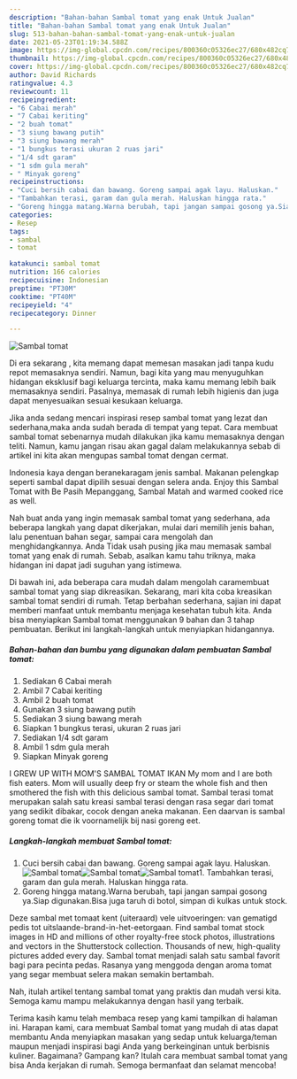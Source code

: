 ```yaml
---
description: "Bahan-bahan Sambal tomat yang enak Untuk Jualan"
title: "Bahan-bahan Sambal tomat yang enak Untuk Jualan"
slug: 513-bahan-bahan-sambal-tomat-yang-enak-untuk-jualan
date: 2021-05-23T01:19:34.588Z
image: https://img-global.cpcdn.com/recipes/800360c05326ec27/680x482cq70/sambal-tomat-foto-resep-utama.jpg
thumbnail: https://img-global.cpcdn.com/recipes/800360c05326ec27/680x482cq70/sambal-tomat-foto-resep-utama.jpg
cover: https://img-global.cpcdn.com/recipes/800360c05326ec27/680x482cq70/sambal-tomat-foto-resep-utama.jpg
author: David Richards
ratingvalue: 4.3
reviewcount: 11
recipeingredient:
- "6 Cabai merah"
- "7 Cabai keriting"
- "2 buah tomat"
- "3 siung bawang putih"
- "3 siung bawang merah"
- "1 bungkus terasi ukuran 2 ruas jari"
- "1/4 sdt garam"
- "1 sdm gula merah"
- " Minyak goreng"
recipeinstructions:
- "Cuci bersih cabai dan bawang. Goreng sampai agak layu. Haluskan."
- "Tambahkan terasi, garam dan gula merah. Haluskan hingga rata."
- "Goreng hingga matang.Warna berubah, tapi jangan sampai gosong ya.Siap digunakan.Bisa juga taruh di botol, simpan di kulkas untuk stock."
categories:
- Resep
tags:
- sambal
- tomat

katakunci: sambal tomat 
nutrition: 166 calories
recipecuisine: Indonesian
preptime: "PT30M"
cooktime: "PT40M"
recipeyield: "4"
recipecategory: Dinner

---
```



![Sambal tomat](https://img-global.cpcdn.com/recipes/800360c05326ec27/680x482cq70/sambal-tomat-foto-resep-utama.jpg)

Di era  sekarang , kita memang dapat memesan masakan jadi tanpa kudu repot memasaknya sendiri. Namun, bagi kita yang mau menyuguhkan hidangan eksklusif bagi keluarga tercinta, maka kamu memang lebih baik memasaknya sendiri. Pasalnya, memasak di rumah lebih higienis dan juga dapat menyesuaikan sesuai kesukaan keluarga.

Jika anda sedang mencari inspirasi resep sambal tomat yang lezat dan sederhana,maka anda sudah berada di tempat yang tepat. Cara membuat sambal tomat  sebenarnya mudah dilakukan jika kamu memasaknya dengan teliti. Namun, kamu jangan risau akan gagal dalam melakukannya 
sebab di artikel ini kita akan mengupas sambal tomat dengan cermat.  

Indonesia kaya dengan beranekaragam jenis sambal. Makanan pelengkap seperti sambal dapat dipilih sesuai dengan selera anda. Enjoy this Sambal Tomat with Be Pasih Mepanggang, Sambal Matah and warmed cooked rice as well.

Nah buat anda yang ingin memasak sambal tomat yang sederhana, ada beberapa langkah yang dapat dikerjakan, mulai dari memilih jenis bahan, lalu penentuan bahan segar, sampai cara mengolah dan menghidangkannya. Anda Tidak usah pusing jika mau memasak sambal tomat yang enak di rumah. Sebab, asalkan kamu  tahu triknya, maka hidangan ini dapat jadi suguhan yang istimewa.

Di bawah ini, ada beberapa cara mudah dalam mengolah caramembuat sambal tomat yang siap dikreasikan. Sekarang, mari kita coba kreasikan sambal tomat sendiri di rumah. Tetap berbahan sederhana, sajian ini dapat memberi manfaat untuk membantu menjaga kesehatan tubuh kita. Anda bisa menyiapkan Sambal tomat menggunakan 9 bahan dan 3 tahap pembuatan. Berikut ini langkah-langkah untuk menyiapkan hidangannya.

<!--inarticleads1-->

##### Bahan-bahan dan bumbu yang digunakan dalam pembuatan Sambal tomat:

1. Sediakan 6 Cabai merah
1. Ambil 7 Cabai keriting
1. Ambil 2 buah tomat
1. Gunakan 3 siung bawang putih
1. Sediakan 3 siung bawang merah
1. Siapkan 1 bungkus terasi, ukuran 2 ruas jari
1. Sediakan 1/4 sdt garam
1. Ambil 1 sdm gula merah
1. Siapkan  Minyak goreng


I GREW UP WITH MOM&#39;S SAMBAL TOMAT IKAN My mom and I are both fish eaters. Mom will usually deep fry or steam the whole fish and then smothered the fish with this delicious sambal tomat. Sambal terasi tomat merupakan salah satu kreasi sambal terasi dengan rasa segar dari tomat yang sedikit dibakar, cocok dengan aneka makanan. Een daarvan is sambal goreng tomat die ik voornamelijk bij nasi goreng eet. 

<!--inarticleads2-->

##### Langkah-langkah membuat Sambal tomat:

1. Cuci bersih cabai dan bawang. Goreng sampai agak layu. Haluskan.
<img src="https://img-global.cpcdn.com/steps/1af188e73d36f18b/160x128cq70/sambal-tomat-langkah-memasak-1-foto.jpg" alt="Sambal tomat"><img src="https://img-global.cpcdn.com/steps/bdcee540e833e75c/160x128cq70/sambal-tomat-langkah-memasak-1-foto.jpg" alt="Sambal tomat"><img src="https://img-global.cpcdn.com/steps/a251f04a1a740039/160x128cq70/sambal-tomat-langkah-memasak-1-foto.jpg" alt="Sambal tomat">1. Tambahkan terasi, garam dan gula merah. Haluskan hingga rata.
1. Goreng hingga matang.Warna berubah, tapi jangan sampai gosong ya.Siap digunakan.Bisa juga taruh di botol, simpan di kulkas untuk stock.


Deze sambal met tomaat kent (uiteraard) vele uitvoeringen: van gematigd pedis tot uitslaande-brand-in-het-eetorgaan. Find sambal tomat stock images in HD and millions of other royalty-free stock photos, illustrations and vectors in the Shutterstock collection. Thousands of new, high-quality pictures added every day. Sambal tomat menjadi salah satu sambal favorit bagi para pecinta pedas. Rasanya yang menggoda dengan aroma tomat yang segar membuat selera makan semakin bertambah. 

Nah, itulah artikel tentang  sambal tomat  yang praktis dan mudah versi kita. Semoga kamu mampu melakukannya dengan hasil yang terbaik. 

Terima kasih kamu telah membaca resep yang kami tampilkan di halaman ini. Harapan kami, cara membuat  Sambal tomat yang mudah di atas dapat membantu Anda menyiapkan masakan yang sedap untuk keluarga/teman maupun menjadi inspirasi bagi Anda yang berkeinginan untuk berbisnis kuliner. Bagaimana? Gampang kan? Itulah cara membuat sambal tomat yang bisa Anda kerjakan di rumah. Semoga bermanfaat dan selamat mencoba!

